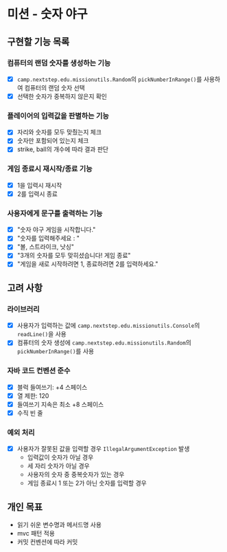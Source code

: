# 미션 - 숫자 야구
## 구현할 기능 목록
### 컴퓨터의 랜덤 숫자를 생성하는 기능
- [x] `camp.nextstep.edu.missionutils.Random`의 `pickNumberInRange()`를 사용하여 컴퓨터의 랜덤 숫자 선택
- [x] 선택한 숫자가 중복하지 않은지 확인

### 플레이어의 입력값을 판별하는 기능
- [x] 자리와 숫자를 모두 맞췄는지 체크
- [x] 숫자만 포함되어 있는지 체크
- [x] strike, ball의 개수에 따라 결과 판단

### 게임 종료시 재시작/종료 기능
- [x] 1을 입력시 재시작
- [x] 2를 입력시 종료

### 사용자에게 문구를 출력하는 기능
- [x] "숫자 야구 게임을 시작합니다."
- [x] "숫자를 입력해주세요 : "
- [x] "볼, 스트라이크, 낫싱"
- [x] "3개의 숫자를 모두 맞히셨습니다! 게임 종료"
- [x] "게임을 새로 시작하려면 1, 종료하려면 2를 입력하세요."

## 고려 사항

### 라이브러리
- [x] 사용자가 입력하는 값에 `camp.nextstep.edu.missionutils.Console`의 `readLine()`을 사용
- [x] 컴퓨터의 숫자 생성에 `camp.nextstep.edu.missionutils.Random`의 `pickNumberInRange()`를 사용

### 자바 코드 컨벤션 준수
- [x] 블럭 들여쓰기: +4 스페이스
- [x] 열 제한: 120
- [x] 들여쓰기 지속은 최소 +8 스페이스
- [x] 수직 빈 줄

### 예외 처리
- [x] 사용자가 잘못된 값을 입력할 경우 `IllegalArgumentException` 발생
  - 입력값이 숫자가 아닐 경우
  - 세 자리 숫자가 아닐 경우
  - 사용자의 숫자 중 중복숫자가 있는 경우
  - 게임 종료시 1 또는 2가 아닌 숫자를 입력할 경우


## 개인 목표
- 읽기 쉬운 변수명과 메서드명 사용
- mvc 패턴 적용
- 커밋 컨벤션에 따라 커밋